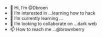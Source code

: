 - 👋 Hi, I’m @Dbroen
- 👀 I’m interested in ...learning how to hack 
- 🌱 I’m currently learning ...
- 💞️ I’m looking to collaborate on ...dark web
- 📫 How to reach me ...@brownberry

<!---
Dbroen/Dbroen is a ✨ special ✨ repository because its `README.md` (this file) appears on your GitHub profile.
You can click the Preview link to take a look at your changes.
--->

